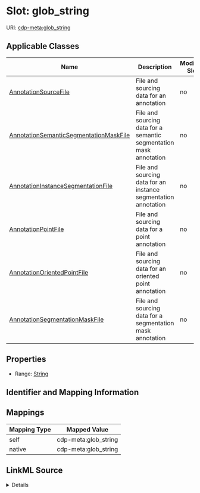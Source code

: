 

# Slot: glob_string

URI: [cdp-meta:glob_string](metadataglob_string)



<!-- no inheritance hierarchy -->





## Applicable Classes

| Name | Description | Modifies Slot |
| --- | --- | --- |
| [AnnotationSourceFile](AnnotationSourceFile.md) | File and sourcing data for an annotation |  no  |
| [AnnotationSemanticSegmentationMaskFile](AnnotationSemanticSegmentationMaskFile.md) | File and sourcing data for a semantic segmentation mask annotation |  no  |
| [AnnotationInstanceSegmentationFile](AnnotationInstanceSegmentationFile.md) | File and sourcing data for an instance segmentation annotation |  no  |
| [AnnotationPointFile](AnnotationPointFile.md) | File and sourcing data for a point annotation |  no  |
| [AnnotationOrientedPointFile](AnnotationOrientedPointFile.md) | File and sourcing data for an oriented point annotation |  no  |
| [AnnotationSegmentationMaskFile](AnnotationSegmentationMaskFile.md) | File and sourcing data for a segmentation mask annotation |  no  |







## Properties

* Range: [String](String.md)





## Identifier and Mapping Information








## Mappings

| Mapping Type | Mapped Value |
| ---  | ---  |
| self | cdp-meta:glob_string |
| native | cdp-meta:glob_string |




## LinkML Source

<details>
```yaml
name: glob_string
alias: glob_string
domain_of:
- AnnotationSourceFile
- AnnotationOrientedPointFile
- AnnotationInstanceSegmentationFile
- AnnotationPointFile
- AnnotationSegmentationMaskFile
- AnnotationSemanticSegmentationMaskFile
range: string

```
</details>

